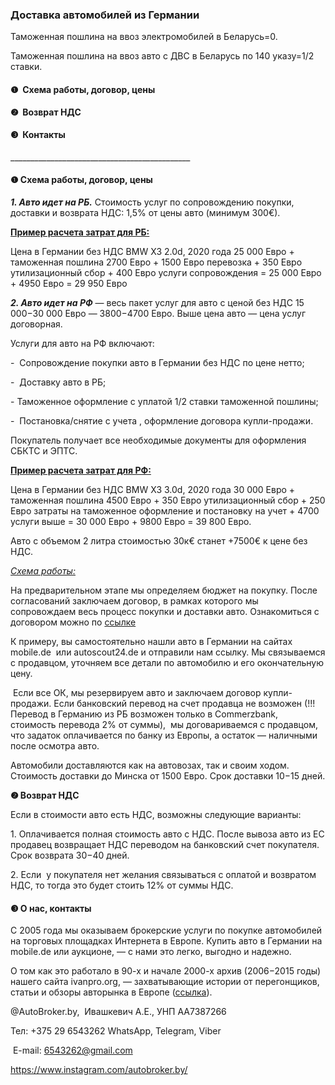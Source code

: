 <h3 dir="auto" tabindex="-1">Доставка автомобилей из Германии</h3>
<p>&zwnj;&zwnj;&zwnj;Таможенная пошлина на ввоз электромобилей в Беларусь=0.&zwnj;</p>
Таможенная пошлина на ввоз авто с ДВС в Беларусь по 140 указу=1/2 ставки.
<h4 id="❶&nbsp;-схема-работы-договор-цены">❶&nbsp; Схема работы, договор, цены</h4>
<p><strong>❷&nbsp; Возврат НДС</strong></p>
<h4>❸&nbsp; Контакты</h4>
<p>_____________________________________________</p>
<h4>❶&zwnj; Схема работы, договор, цены</h4>
<p><em><strong>1. Авто идет на РБ.</strong></em>&nbsp;Стоимость услуг по сопровождению покупки, доставки и возврата НДС: 1,5% от цены авто (минимум 300&euro;).</p>
<p><strong><span style="text-decoration: underline;">Пример расчета затрат для РБ:</span></strong></p>
<p>Цена в Германии без НДС BMW X3 2.0d, 2020 года 25 000 Евро + таможенная пошлина 2700 Евро + 1500 Евро перевозка + 350 Евро утилизационный сбор + 400 Евро услуги сопровождения = 25 000 Евро + 4950 Евро = 29 950 Евро</p>
<p><em><strong>2. Авто идет на РФ</strong></em> &mdash; весь пакет услуг для авто с ценой без НДС 15 000&minus;30 000 Евро &mdash; 3800&minus;4700 Евро. Выше цена авто &mdash; цена услуг договорная.</p>
<p>Услуги для авто на РФ включают:</p>
<p>-&nbsp; Сопровождение покупки авто в Германии без НДС по цене нетто;&nbsp;</p>
<p>-&nbsp; Доставку авто в РБ;</p>
<p>&zwnj;- Таможенное оформление с уплатой 1/2 ставки таможенной пошлины;</p>
<p>-&nbsp; Постановка/снятие с учета , оформление договора купли-продажи.</p>
<p>&zwnj;Покупатель получает все необходимые документы для оформления СБКТС и ЭПТС.</p>
<p><span style="text-decoration: underline;"><strong>Пример расчета затрат для РФ:</strong></span></p>
<p>Цена в Германии без НДС BMW X3 3.0d, 2020 года 30 000 Евро + таможенная пошлина 4500 Евро + 350 Евро утилизационный сбор + 250 Евро затраты на таможенное оформление и постановку на учет + 4700&nbsp; услуги выше = 30 000 Евро + 9800 Евро = 39 800 Евро.&zwnj;</p>
<p>Авто с объемом 2 литра стоимостью 30к&euro; станет +7500&euro; к цене без НДС.</p>
<p>&zwnj;<span style="text-decoration: underline;"><em>Схема работы:</em></span></p>
<p>На предварительном этапе мы определяем бюджет на покупку. После согласований заключаем договор, в рамках которого мы сопровождаем весь процесс покупки и доставки авто. Ознакомиться с договором можно по <a href="https://drive.google.com/file/d/1z5bEnMOZe8xkKtFl90DQJYGty0rIcrJ7/view?usp=share_link">ссылке</a></p>
<p>К примеру, вы самостоятельно нашли авто в Германии на сайтах mobile.de&nbsp; или autoscout24.de и отправили нам ссылку. Мы связываемся с продавцом, уточняем все детали по автомобилю и его окончательную цену.&zwnj;</p>
<p>&nbsp;&zwnj;Если все ОК, мы резервируем авто и заключаем договор купли-продажи. Если банковский перевод на счет продавца не возможен (!!! Перевод в Германию из РБ возможен только в Commerzbank, стоимость перевода 2% от суммы),&nbsp; мы договариваемся с продавцом, что задаток оплачивается по банку из Европы, а остаток &mdash; наличными после осмотра авто.&zwnj;</p>
<p>&zwnj;Автомобили доставляются как на автовозах, так и своим ходом. Стоимость доставки до Минска от 1500 Евро. Срок доставки 10&minus;15 дней.&zwnj;</p>
<p><strong>❷ Возврат НДС &zwnj;</strong></p>
<p>Если в стоимости авто есть НДС, возможны следующие варианты:&zwnj;</p>
<p>1. Оплачивается полная стоимость авто с НДС. После вывоза авто из ЕС продавец возвращает НДС переводом на банковский счет покупателя. Срок возврата 30&minus;40 дней.&zwnj;</p>
<p>&zwnj;2. Если&nbsp; у покупателя нет желания связываться с оплатой и возвратом НДС, то тогда это будет стоить 12% от суммы НДС.</p>
<h4><strong>❸ О нас, контакты&zwnj;</strong></h4>
<p>С 2005 года мы оказываем брокерские услуги по покупке автомобилей на торговых площадках Интернета в Европе. Купить авто в Германии на mobile.de или аукционе, &mdash; с нами это легко, выгодно и надежно. &zwnj;&zwnj;</p>
<p>&zwnj;О том как это работало в 90-х и начале 2000-х архив (2006&minus;2015 годы) нашего сайта ivanpro.org, &mdash; захватывающие истории от перегонщиков, статьи и обзоры авторынка в Европе (<a href="http://web.archive.org/web/20120326140401/http:/www.ivanpro.org/">ссылка</a>). </p>
<p>@AutoBroker.by,&nbsp; Ивашкевич А.Е., УНП AA7387266</p>
<p>Тел: +375 29 6543262&nbsp;WhatsApp, Telegram, Viber</p>
<p>&nbsp;E-mail: <a href="mailto:6543262@gmail.com">6543262@gmail.com</a></p>
<p><a href="https://www.instagram.com/autobroker.by/">https://www.instagram.com/autobroker.by/</a> &nbsp;</p>
<p>&nbsp;</p>
